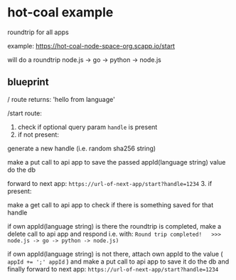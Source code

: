 # hot-coal example

roundtrip for all apps

example: https://hot-coal-node-space-org.scapp.io/start

will do a roundtrip node.js -> go -> python -> node.js


## blueprint

/ route returns: 'hello from language'

/start route:

1. check if optional query param `handle` is present
2. if not present:

  generate a new handle (i.e. random sha256 string)

  make a put call to api app to save the passed appId(language string) value do the db

  forward to next app: `https://url-of-next-app/start?handle=1234`
3. if present:

  make a get call to api app to check if there is something saved for that handle

  if own appId(language string) is there the roundtrip is completed, make a delete call to api app and respond i.e. with: `Round trip completed!   >>>  node.js -> go -> python -> node.js)`

  if own appId(language string) is not there, attach own appId to the value ( `appId += ';' appId` ) and make a put call to api app to save it do the db and finally forward to next app: `https://url-of-next-app/start?handle=1234`
